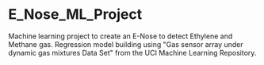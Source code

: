 # E_Nose_ML_Project
Machine learning project to create an E-Nose to detect Ethylene and Methane gas. Regression model building using "Gas sensor array under dynamic gas mixtures Data Set" from the UCI Machine Learning Repository. 
